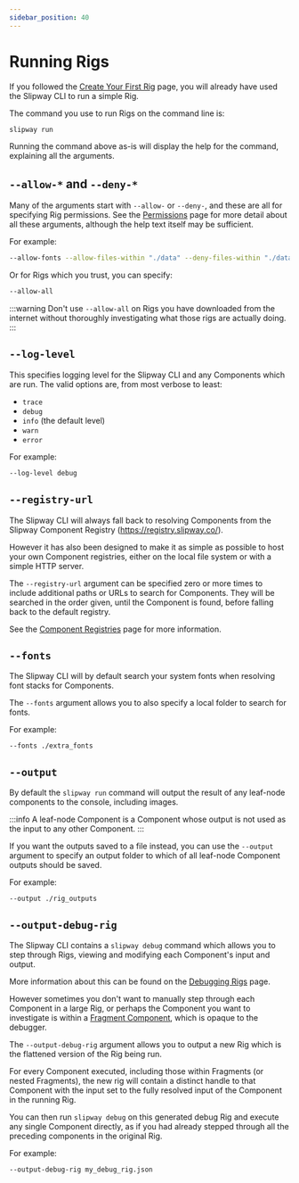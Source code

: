 ```yaml
---
sidebar_position: 40
---
```


# Running Rigs

If you followed the [Create Your First Rig](/docs/getting-started/create-your-first-rig.md) page, you will already have
used the Slipway CLI to run a simple Rig.

The command you use to run Rigs on the command line is:

```sh
slipway run
```

Running the command above as-is will display the help for the command, explaining all the arguments.

## `--allow-*` and `--deny-*`

Many of the arguments start with `--allow-` or `--deny-`, and these are all for specifying Rig permissions.
See the [Permissions](/docs/basics/permissions) page for more detail about all these arguments, although
the help text itself may be sufficient.

For example:
```sh
--allow-fonts --allow-files-within "./data" --deny-files-within "./data/secrets" --allow-registry-components
```

Or for Rigs which you trust, you can specify:
```sh
--allow-all
```

:::warning
Don't use `--allow-all` on Rigs you have downloaded from the internet without thoroughly investigating
what those rigs are actually doing.
:::

## `--log-level`

This specifies logging level for the Slipway CLI and any Components which are run.
The valid options are, from most verbose to least:
- `trace`
- `debug`
- `info` (the default level)
- `warn`
- `error`

For example:
```sh
--log-level debug
```

## `--registry-url`

The Slipway CLI will always fall back to resolving Components from the Slipway Component Registry (https://registry.slipway.co/).

However it has also been designed to make it as simple as possible to host your own Component registries, 
either on the local file system or with a simple HTTP server.

The `--registry-url` argument can be specified zero or more times to include additional paths or URLs to search for Components.
They will be searched in the order given, until the Component is found, before falling back to the default registry.

See the [Component Registries](/docs/guides/component-registries#custom-component-registries) page for more information.

## `--fonts`

The Slipway CLI will by default search your system fonts when resolving font stacks for Components.

The `--fonts` argument allows you to also specify a local folder to search for fonts.

For example:

```
--fonts ./extra_fonts
```

## `--output`

By default the `slipway run` command will output the result of any leaf-node components to the console, including images.

:::info
A leaf-node Component is a Component whose output is not used as the input to any other Component.
:::

If you want the outputs saved to a file instead, you can use the `--output` argument to specify 
an output folder to which of all leaf-node Component outputs should be saved.

For example:
```
--output ./rig_outputs
```

## `--output-debug-rig`

The Slipway CLI contains a `slipway debug` command which allows you to step through
Rigs, viewing and modifying each Component's input and output.

More information about this can be found on the [Debugging Rigs](/docs/guides/debugging-rigs) page.

However sometimes you don't want to manually step through each Component in a large Rig, or perhaps the Component
you want to investigate is within a [Fragment Component](/docs/basics/components#fragment-components), which is opaque to the debugger.

The `--output-debug-rig` argument allows you to output a new Rig which is the flattened version of the
Rig being run.

For every Component executed, including those within Fragments (or nested Fragments), the new rig will contain
a distinct handle to that Component with the input set to the fully resolved input of the Component in the running Rig.

You can then run `slipway debug` on this generated debug Rig and execute any single Component directly, as if you had
already stepped through all the preceding components in the original Rig.

For example:
```sh
--output-debug-rig my_debug_rig.json
```

